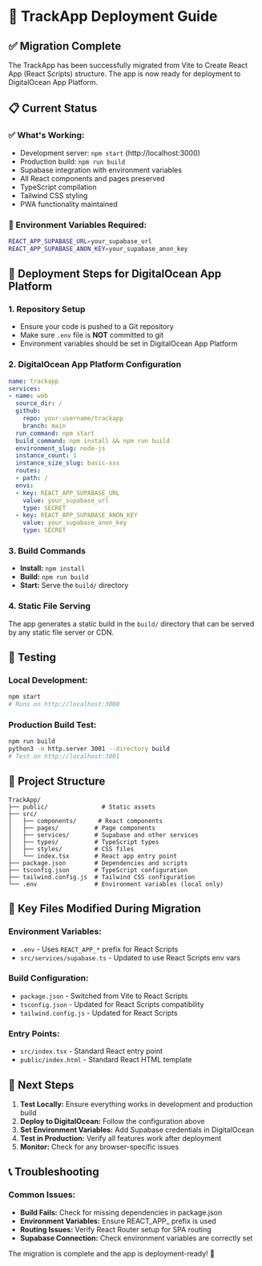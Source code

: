 # 🚀 TrackApp Deployment Guide

## ✅ Migration Complete

The TrackApp has been successfully migrated from Vite to Create React App (React Scripts) structure. The app is now ready for deployment to DigitalOcean App Platform.

## 📋 Current Status

### ✅ What's Working:
- Development server: `npm start` (http://localhost:3000)
- Production build: `npm run build`
- Supabase integration with environment variables
- All React components and pages preserved
- TypeScript compilation
- Tailwind CSS styling
- PWA functionality maintained

### 🔧 Environment Variables Required:
```bash
REACT_APP_SUPABASE_URL=your_supabase_url
REACT_APP_SUPABASE_ANON_KEY=your_supabase_anon_key
```

## 🚀 Deployment Steps for DigitalOcean App Platform

### 1. Repository Setup
- Ensure your code is pushed to a Git repository
- Make sure `.env` file is **NOT** committed to git
- Environment variables should be set in DigitalOcean App Platform

### 2. DigitalOcean App Platform Configuration
```yaml
name: trackapp
services:
- name: web
  source_dir: /
  github:
    repo: your-username/trackapp
    branch: main
  run_command: npm start
  build_command: npm install && npm run build
  environment_slug: node-js
  instance_count: 1
  instance_size_slug: basic-xxs
  routes:
  - path: /
  envs:
  - key: REACT_APP_SUPABASE_URL
    value: your_supabase_url
    type: SECRET
  - key: REACT_APP_SUPABASE_ANON_KEY
    value: your_supabase_anon_key
    type: SECRET
```

### 3. Build Commands
- **Install:** `npm install`
- **Build:** `npm run build`
- **Start:** Serve the `build/` directory

### 4. Static File Serving
The app generates a static build in the `build/` directory that can be served by any static file server or CDN.

## 🧪 Testing

### Local Development:
```bash
npm start
# Runs on http://localhost:3000
```

### Production Build Test:
```bash
npm run build
python3 -m http.server 3001 --directory build
# Test on http://localhost:3001
```

## 📁 Project Structure

```
TrackApp/
├── public/               # Static assets
├── src/
│   ├── components/      # React components
│   ├── pages/          # Page components
│   ├── services/       # Supabase and other services
│   ├── types/          # TypeScript types
│   ├── styles/         # CSS files
│   └── index.tsx       # React app entry point
├── package.json        # Dependencies and scripts
├── tsconfig.json       # TypeScript configuration
├── tailwind.config.js  # Tailwind CSS configuration
└── .env                # Environment variables (local only)
```

## 🔧 Key Files Modified During Migration

### Environment Variables:
- `.env` - Uses `REACT_APP_*` prefix for React Scripts
- `src/services/supabase.ts` - Updated to use React Scripts env vars

### Build Configuration:
- `package.json` - Switched from Vite to React Scripts
- `tsconfig.json` - Updated for React Scripts compatibility
- `tailwind.config.js` - Updated for React Scripts

### Entry Points:
- `src/index.tsx` - Standard React entry point
- `public/index.html` - Standard React HTML template

## 🎯 Next Steps

1. **Test Locally:** Ensure everything works in development and production build
2. **Deploy to DigitalOcean:** Follow the configuration above
3. **Set Environment Variables:** Add Supabase credentials in DigitalOcean
4. **Test in Production:** Verify all features work after deployment
5. **Monitor:** Check for any browser-specific issues

## 📞 Troubleshooting

### Common Issues:
- **Build Fails:** Check for missing dependencies in package.json
- **Environment Variables:** Ensure REACT_APP_ prefix is used
- **Routing Issues:** Verify React Router setup for SPA routing
- **Supabase Connection:** Check environment variables are correctly set

The migration is complete and the app is deployment-ready! 🎉
